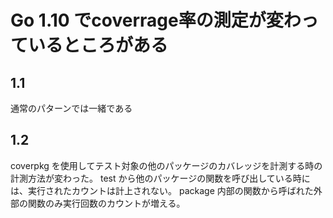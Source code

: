 # Go 1.10 でcoverrage率の測定が変わっているところがある

## 1.1
通常のパターンでは一緒である


## 1.2
coverpkg を使用してテスト対象の他のパッケージのカバレッジを計測する時の計測方法が変わった。
test から他のパッケージの関数を呼び出している時には、実行されたカウントは計上されない。
package 内部の関数から呼ばれた外部の関数のみ実行回数のカウントが増える。
